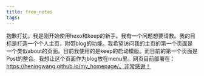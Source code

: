 ```yaml
---
title: free_notes
tags:
---
```

抱歉打扰，我是刚开始使用hexo和keep的新手。我有一个问题想要请教。我的目标是打造一个个人主页，附带blog的功能。我希望访问我的主页的第一个页面是一个类似about的页面。目前我使用的是keep的启动模版。而目前的第一个页面是Post的整合。我想让这个页面作为blog放在menu里。网页目前部署在：https://heningwang.github.io/my_homepage/。非常感谢！
